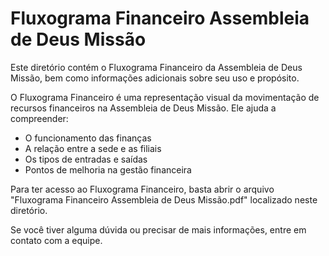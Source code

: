 # Fluxograma Financeiro Assembleia de Deus Missão

Este diretório contém o Fluxograma Financeiro da Assembleia de Deus Missão, bem como informações adicionais sobre seu uso e propósito.

O Fluxograma Financeiro é uma representação visual da movimentação de recursos financeiros na Assembleia de Deus Missão. Ele ajuda a compreender:

* O funcionamento das finanças
* A relação entre a sede e as filiais
* Os tipos de entradas e saídas
* Pontos de melhoria na gestão financeira

Para ter acesso ao Fluxograma Financeiro, basta abrir o arquivo "Fluxograma Financeiro Assembleia de Deus Missão.pdf" localizado neste diretório.

Se você tiver alguma dúvida ou precisar de mais informações, entre em contato com a equipe.




